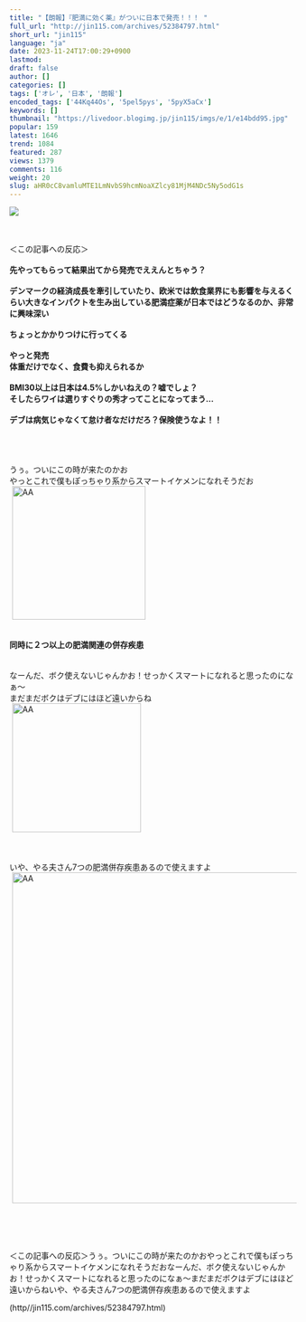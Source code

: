 ```yaml
---
title: "【朗報】『肥満に効く薬』がついに日本で発売！！！ "
full_url: "http://jin115.com/archives/52384797.html"
short_url: "jin115"
language: "ja"
date: 2023-11-24T17:00:29+0900
lastmod: 
draft: false
author: []
categories: []
tags: ['オレ', '日本', '朗報']
encoded_tags: ['44Kq44Os', '5pel5pys', '5pyX5aCx']
keywords: []
thumbnail: "https://livedoor.blogimg.jp/jin115/imgs/e/1/e14bdd95.jpg"
popular: 159
latest: 1646
trend: 1084
featured: 287
views: 1379
comments: 116
weight: 20
slug: aHR0cC8vamluMTE1LmNvbS9hcmNoaXZlcy81MjM4NDc5Ny5odG1s
---
```


![](https://livedoor.blogimg.jp/jin115/imgs/e/1/e14bdd95.jpg)

<div><a name='more'></a> <br> <br> ＜この記事への反応＞<br> <br> <b>先やってもらって結果出てから発売でええんとちゃう？</b><br> <br> <b>デンマークの経済成長を牽引していたり、欧米では飲食業界にも影響を与えるくらい大きなインパクトを生み出している肥満症薬が日本ではどうなるのか、非常に興味深い</b><br> <br> <b>ちょっとかかりつけに行ってくる</b><br> <br> <b>やっと発売<br> 体重だけでなく、食費も抑えられるか</b><br> <br> <b>BMI30以上は日本は4.5%しかいねえの？嘘でしょ？<br> そしたらワイは選りすぐりの秀才ってことになってまう...</b><br> <br> <b>デブは病気じゃなくて怠け者なだけだろ？保険使うなよ！！</b><br> <br> <br> <br> <br> うぅ。ついにこの時が来たのかお<br> やっとこれで僕もぽっちゃり系からスマートイケメンになれそうだお<br> <img src='https//livedoor.blogimg.jp/jin115/imgs/5/d/5daf7b06.gif' alt='AA' width='236' border='0' hspace='5' class='pict'><br> <br> <br> <b>同時に２つ以上の肥満関連の併存疾患</b><br> <br> <br> なーんだ、ボク使えないじゃんかお！せっかくスマートになれると思ったのになぁ〜<br> まだまだボクはデブにはほど遠いからね<br> <img src='https//livedoor.blogimg.jp/jin115/imgs/c/f/cf361957.gif' alt='AA' width='228' border='0' hspace='5' class='pict'><br> <br> <br> <br> いや、やる夫さん7つの肥満併存疾患あるので使えますよ<br> <img src='https//livedoor.blogimg.jp/jin115/imgs/6/d/6d3d1056.gif' alt='AA' width='585' border='0' hspace='5' class='pict'><br> <br> <br> <br> <br> <p>＜この記事への反応＞うぅ。ついにこの時が来たのかおやっとこれで僕もぽっちゃり系からスマートイケメンになれそうだおなーんだ、ボク使えないじゃんかお！せっかくスマートになれると思ったのになぁ〜まだまだボクはデブにはほど遠いからねいや、やる夫さん7つの肥満併存疾患あるので使えますよ</p></div>

(http//jin115.com/archives/52384797.html)
